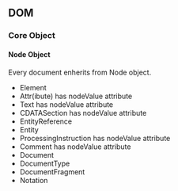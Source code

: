 ## DOM ##

### Core Object ###

#### Node Object ####
Every document enherits from Node object.

* Element
* Attr(ibute) 
  has nodeValue attribute
* Text 
  has nodeValue attribute
* CDATASection
  has nodeValue attribute
* EntityReference
* Entity
* ProcessingInstruction 
  has nodeValue attribute
* Comment 
  has nodeValue attribute
* Document
* DocumentType
* DocumentFragment
* Notation

